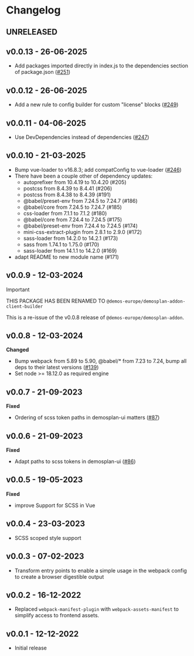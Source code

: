 # Changelog

## UNRELEASED

## v0.0.13 - 26-06-2025

- Add packages imported directly in index.js to the dependencies section of package.json ([#251](https://github.com/demos-europe/demosplan-js-addon/pull/251))

## v0.0.12 - 26-06-2025

- Add a new rule to config builder for custom "license" blocks ([#249](https://github.com/demos-europe/demosplan-js-addon/pull/249))

## v0.0.11 - 04-06-2025

- Use DevDependencies instead of dependencies ([#247](https://github.com/demos-europe/demosplan-js-addon/pull/247))

## v0.0.10 - 21-03-2025

- Bump vue-loader to v16.8.3; add compatConfig to vue-loader  ([#246](https://github.com/demos-europe/demosplan-js-addon/pull/246))
- There have been a couple other of dependency updates:
  - autoprefixer from 10.4.19 to 10.4.20 (#205) 
  - postcss from 8.4.39 to 8.4.41 (#206) 
  - postcss from 8.4.38 to 8.4.39 (#191)
  - @babel/preset-env from 7.24.5 to 7.24.7 (#186)
  - @babel/core from 7.24.5 to 7.24.7 (#185)
  - css-loader from 7.1.1 to 7.1.2 (#180)
  - @babel/core from 7.24.4 to 7.24.5 (#175)
  - @babel/preset-env from 7.24.4 to 7.24.5 (#174)
  - mini-css-extract-plugin from 2.8.1 to 2.9.0 (#172)
  - sass-loader from 14.2.0 to 14.2.1 (#173)
  - sass from 1.74.1 to 1.75.0 (#170)
  - sass-loader from 14.1.1 to 14.2.0 (#169)
- adapt README to new module name (#171)

## v0.0.9 - 12-03-2024

> [!IMPORTANT]
> THIS PACKAGE HAS BEEN RENAMED TO `@demos-europe/demosplan-addon-client-builder`

This is a re-issue of the v0.0.8 release of
`@demos-europe/demosplan-addon`.

## v0.0.8 - 12-03-2024

**Changed**

- Bump webpack from 5.89 to 5.90, @babel/* from 7.23 to 7.24, bump all deps to their latest versions ([#139](https://github.com/demos-europe/demosplan-js-addon/pull/139))
- Set node >= 18.12.0 as required engine  

## v0.0.7 - 21-09-2023

**Fixed**

- Ordering of scss token paths in demosplan-ui matters ([#87](https://github.com/demos-europe/demosplan-js-addon/pull/87))

## v0.0.6 - 21-09-2023

**Fixed**

- Adapt paths to scss tokens in demosplan-ui ([#86](https://github.com/demos-europe/demosplan-js-addon/pull/86))

## v0.0.5 - 19-05-2023

**Fixed**

- improve Support for SCSS in Vue

## v0.0.4 - 23-03-2023

- SCSS scoped style support

## v0.0.3 - 07-02-2023

- Transform entry points to enable a simple usage in the webpack config to create a browser digestible output 

## v0.0.2 - 16-12-2022

- Replaced `webpack-manifest-plugin` with `webpack-assets-manifest`
  to simplify access to frontend assets.

## v0.0.1 - 12-12-2022

- Initial release
